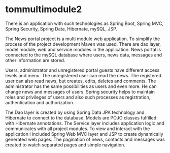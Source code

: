 # tommultimodule2
There is an application with such technologies as Spring Boot, Spring MVC, Spring Security, Spring Data, Hibernate, mySQL, JSP.

The News portal project is a multi module web application. To simplify the process of the project development Maven was used. There are dao layer, model module, web and service modules in the application. News portal is connected to the mySQL database where users, news data, messages and other information are stored. 

Users, administrator and unregistered portal guests have different access levels and menu.
The unregistered user can read the news.
The registered user can also read news, but creates, edits, deletes and comments.
The administrator has the same possibilities as users and even more. He can change news and messages of users.
Spring security helps to maintain roles and privileges of users and also such processes as registration, authentication and authorization.

The Dao layer is created by using Spring Data JPA technology and Hibernate to connect to the database.
Models are POJO classes fulfilled with Hibernate annotations.
The Service layer includes application logic and communicates with all project modules.
To view and interact with the application I included Spring Web MVC layer and JSP to create dynamically generated web pages.
The pagination of news, contacts and messages was created to watch separated pages and simple navigation. 
 

